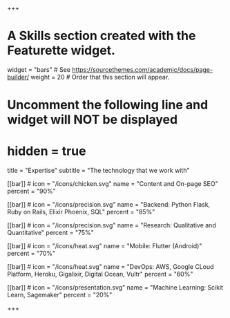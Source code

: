 +++
# A Skills section created with the Featurette widget.
widget = "bars"  # See https://sourcethemes.com/academic/docs/page-builder/
weight = 20  # Order that this section will appear.

# Uncomment the following line and widget will NOT be displayed
# hidden = true

title = "Expertise"
subtitle = "The technology that we work with"

[[bar]]
	# icon = "/icons/chicken.svg"
	name = "Content and On-page SEO"
	percent = "90%"

[[bar]]
	# icon = "/icons/precision.svg"
	name = "Backend: Python Flask, Ruby on Rails, Elixir Phoenix, SQL"
	percent = "85%"

[[bar]]
	# icon = "/icons/precision.svg"
	name = "Research: Qualitative and Quantitative"
	percent = "75%"


[[bar]]
	# icon = "/icons/heat.svg"
	name = "Mobile: Flutter (Android)"
	percent = "70%"

[[bar]]
	# icon = "/icons/heat.svg"
	name = "DevOps: AWS, Google CLoud Platform, Heroku, Gigalixir, Digital Ocean, Vultr"
	percent = "60%"

[[bar]]
	# icon = "/icons/presentation.svg"
	name = "Machine Learning: Scikit Learn, Sagemaker"
	percent = "20%"	

+++
